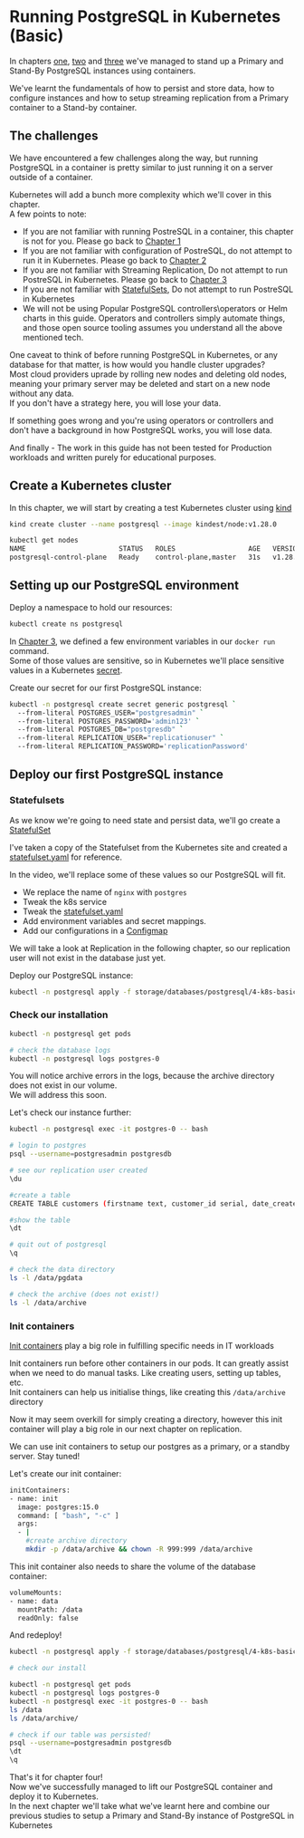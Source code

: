 # Running PostgreSQL in Kubernetes (Basic)

In chapters [one](../1-introduction/README.md), [two](../2-configuration/README.md) and [three](../3-replication/README.md) we've managed to stand up a Primary and Stand-By PostgreSQL instances using containers. </br>

We've learnt the fundamentals of how to persist and store data, how to configure instances and how to setup streaming replication from a Primary container to a Stand-by container. </br>

## The challenges

We have encountered a few challenges along the way, but running PostgreSQL in a container is pretty similar to just running it on a server outside of a container. </br>

</hr>

Kubernetes will add a bunch more complexity which we'll cover in this chapter. </br>
A few points to note:

* If you are not familiar with running PostreSQL in a container, this chapter is not for you. Please go back to [Chapter 1](../1-introduction/README.md)
* If you are not familiar with configuration of PostreSQL, do not attempt to run it in Kubernetes. Please go back to [Chapter 2](../2-configuration/README.md)
* If you are not familiar with Streaming Replication, Do not attempt to run PostreSQL in Kubernetes. Please go back to [Chapter 3](../3-replication/README.md)
* If you are not familiar with [StatefulSets](https://kubernetes.io/docs/concepts/workloads/controllers/statefulset/), Do not attempt to run PostreSQL in Kubernetes
* We will not be using Popular PostgreSQL controllers\operators or Helm charts in this guide. Operators and controllers simply automate things, and those open source tooling assumes you understand all the above mentioned tech.

One caveat to think of before running PostgreSQL in Kubernetes, or any database for that matter, is how would you handle cluster upgrades? </br>
Most cloud providers uprade by rolling new nodes and deleting old nodes, meaning your primary server may be deleted and start on a new node without any data. </br> If you don't have a strategy here, you will lose your data. </br>

If something goes wrong and you're using operators or controllers and don't have a background in how PostgreSQL works, you will lose data. </br>

And finally - The work in this guide has not been tested for Production workloads and written purely for educational purposes. </br>

## Create a Kubernetes cluster

In this chapter, we will start by creating a test Kubernetes cluster using [kind](https://kind.sigs.k8s.io/) </br>

```bash
kind create cluster --name postgresql --image kindest/node:v1.28.0

kubectl get nodes
NAME                       STATUS   ROLES                  AGE   VERSION
postgresql-control-plane   Ready    control-plane,master   31s   v1.28.0
```

## Setting up our PostgreSQL environment

Deploy a namespace to hold our resources: 

```bash
kubectl create ns postgresql
```

In [Chapter 3](../3-replication/README.md), we defined a few environment variables in our `docker run` command. </br>
Some of those values are sensitive, so in Kubernetes we'll place sensitive values in a Kubernetes [secret](https://kubernetes.io/docs/concepts/configuration/secret/). </br>


Create our secret for our first PostgreSQL instance:

```bash
kubectl -n postgresql create secret generic postgresql `
  --from-literal POSTGRES_USER="postgresadmin" `
  --from-literal POSTGRES_PASSWORD='admin123' `
  --from-literal POSTGRES_DB="postgresdb" `
  --from-literal REPLICATION_USER="replicationuser" `
  --from-literal REPLICATION_PASSWORD='replicationPassword'
```

## Deploy our first PostgreSQL instance

### Statefulsets

As we know we're going to need state and persist data, we'll go create a [StatefulSet](https://kubernetes.io/docs/concepts/workloads/controllers/statefulset/)

I've taken a copy of the Statefulset from the Kubernetes site and created a [statefulset.yaml](./yaml/statefulset.yaml) for reference. </br>

In the video, we'll replace some of these values so our PostgreSQL will fit. </br>

* We replace the name of `nginx` with `postgres`
* Tweak the k8s service
* Tweak the [statefulset.yaml](./yaml/statefulset.yaml)
* Add environment variables and secret mappings.
* Add our configurations in a [Configmap](https://kubernetes.io/docs/concepts/configuration/configmap/)

We will take a look at Replication in the following chapter, so our replication user will not exist in the database just yet. </br>

Deploy our PostgreSQL instance:

```bash
kubectl -n postgresql apply -f storage/databases/postgresql/4-k8s-basic/yaml/statefulset.yaml
```

### Check our installation

```bash
kubectl -n postgresql get pods

# check the database logs
kubectl -n postgresql logs postgres-0
```

You will notice archive errors in the logs, because the archive directory does not exist in our volume. </br>
We will address this soon. </br>

Let's check our instance further:

```bash
kubectl -n postgresql exec -it postgres-0 -- bash

# login to postgres
psql --username=postgresadmin postgresdb

# see our replication user created
\du

#create a table
CREATE TABLE customers (firstname text, customer_id serial, date_created timestamp);

#show the table
\dt

# quit out of postgresql
\q

# check the data directory
ls -l /data/pgdata

# check the archive (does not exist!)
ls -l /data/archive
```

### Init containers

[Init containers](https://kubernetes.io/docs/concepts/workloads/pods/init-containers/) play a big role in fulfilling specific needs in IT workloads </br>

Init containers run before other containers in our pods. It can greatly assist when we need to do manual tasks. Like creating users, setting up tables, etc. </br>
Init containers can help us initialise things, like creating this `/data/archive` directory </br>

Now it may seem overkill for simply creating a directory, however this init container will play a big role in our next chapter on replication. </br>

We can use init containers to setup our postgres as a primary, or a standby server. Stay tuned! </br>

Let's create our init container:

```bash
initContainers:
- name: init
  image: postgres:15.0
  command: [ "bash", "-c" ]
  args:
  - |
    #create archive directory
    mkdir -p /data/archive && chown -R 999:999 /data/archive
```

This init container also needs to share the volume of the database container:

```bash
volumeMounts:
- name: data
  mountPath: /data
  readOnly: false
```

And redeploy!

```bash
kubectl -n postgresql apply -f storage/databases/postgresql/4-k8s-basic/yaml/statefulset.yaml

# check our install

kubectl -n postgresql get pods
kubectl -n postgresql logs postgres-0
kubectl -n postgresql exec -it postgres-0 -- bash
ls /data
ls /data/archive/

# check if our table was persisted!
psql --username=postgresadmin postgresdb
\dt
\q
```

That's it for chapter four! </br>
Now we've successfully managed to lift our PostgreSQL container and deploy it to Kubernetes. </br>
In the next chapter we'll take what we've learnt here and combine our previous studies to setup a Primary and Stand-By instance of PostgreSQL in Kubernetes </br>
